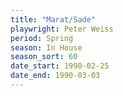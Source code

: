 ```yaml
---
title: "Marat/Sade"
playwright: Peter Weiss
period: Spring
season: In House
season_sort: 60
date_start: 1990-02-25
date_end: 1990-03-03
---
```

